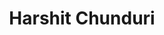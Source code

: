 ---
title: Harshit Chunduri
layout: fellow
img: https://avatars.githubusercontent.com/u/100994600?v=4
location: Hyderabad, IN
email: x@x.x
linkedin: xx
twitter: xx
github: https://github.com/Harshith-19
description: xx
university: xx
interests: xx
programming-languages: xx
---